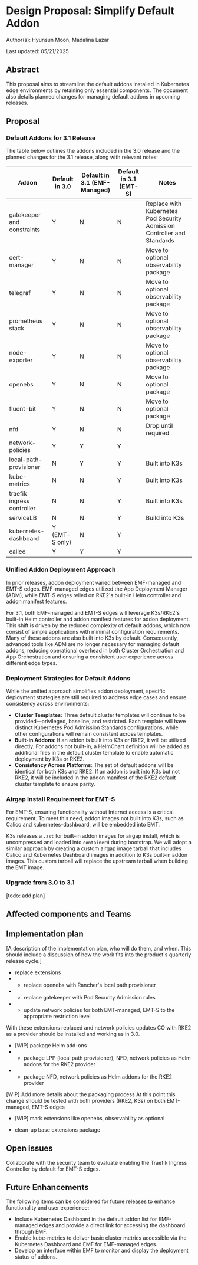 # Design Proposal: Simplify Default Addon

Author(s): Hyunsun Moon, Madalina Lazar

Last updated: 05/21/2025

## Abstract

This proposal aims to streamline the default addons installed in Kubernetes edge environments by retaining only essential components. The document also details planned changes for managing default addons in upcoming releases.

## Proposal

### Default Addons for 3.1 Release
The table below outlines the addons included in the 3.0 release and the planned changes for the 3.1 release, along with relevant notes:

| Addon                      | Default in 3.0 | Default in 3.1 (EMF-Managed) | Default in 3.1 (EMT-S) | Notes                                                                   |
| -------------------------- | -------------- | ---------------------------- | ---------------------- | ----------------------------------------------------------------------- |
| gatekeeper and constraints | Y              | N                            | N                      | Replace with Kubernetes Pod Security Admission Controller and Standards |
| cert-manager               | Y              | N                            | N                      | Move to optional observability package                                  |
| telegraf                   | Y              | N                            | N                      | Move to optional observability package                                  |
| prometheus stack           | Y              | N                            | N                      | Move to optional observability package                                  |
| node-exporter              | Y              | N                            | N                      | Move to optional observability package                                  |
| openebs                    | Y              | N                            | N                      | Move to optional package                                                |
| fluent-bit                 | Y              | N                            | N                      | Move to optional package                                                |
| nfd                        | Y              | N                            | N                      | Drop until required                                                     |
| network-policies           | Y              | Y                            | Y                      |                                                                         |
| local-path-provisioner     | N              | Y                            | Y                      | Built into K3s                                                          |
| kube-metrics               | N              | N                            | Y                      | Built into K3s                                                          |
| traefik ingress controller | N              | N                            | Y                      | Built into K3s                                                          |
| serviceLB                  | N              | N                            | Y                      | Build into K3s                                                          |
| kubernetes-dashboard       | Y (EMT-S only) | N                            | Y                      |                                                                         |
| calico                     | Y              | Y                            | Y                      |                                                                         |

### Unified Addon Deployment Approach

In prior releases, addon deployment varied between EMF-managed and EMT-S edges. EMF-managed edges utilized the App Deployment Manager (ADM), while EMT-S edges relied on RKE2's built-in Helm controller and addon manifest features.

For 3.1, both EMF-managed and EMT-S edges will leverage K3s/RKE2's built-in Helm controller and addon manifest features for addon deployment. This shift is driven by the reduced complexity of default addons, which now consist of simple applications with minimal configuration requirements. Many of these addons are also built into K3s by default. Consequently, advanced tools like ADM are no longer necessary for managing default addons, reducing operational overhead in both Cluster Orchestration and App Orchestration and ensuring a consistent user experience across different edge types.

### Deployment Strategies for Default Addons

While the unified approach simplifies addon deployment, specific deployment strategies are still required to address edge cases and ensure consistency across environments:

- **Cluster Templates**: Three default cluster templates will continue to be provided—privileged, baseline, and restricted. Each template will have distinct Kubernetes Pod Admission Standards configurations, while other configurations will remain consistent across templates.
- **Built-in Addons**: If an addon is built into K3s or RKE2, it will be utilized directly. For addons not built-in, a HelmChart definition will be added as additional files in the default cluster template to enable automatic deployment by K3s or RKE2.
- **Consistency Across Platforms**: The set of default addons will be identical for both K3s and RKE2. If an addon is built into K3s but not RKE2, it will be included in the addon manifest of the RKE2 default cluster template to ensure parity.

### Airgap Install Requirement for EMT-S

For EMT-S, ensuring functionality without Internet access is a critical requirement. To meet this need, addon images not built into K3s, such as Calico and kubernetes-dashboard, will be embedded into EMT.

K3s releases a `.zst` for built-in addon images for airgap install, which is uncompressed and loaded into `containerd` during bootstrap. We will adopt a similar approach by creating a custom airgap image tarball that includes Calico and Kubernetes Dashboard images in addition to K3s built-in addon images. This custom tarball will replace the upstream tarball when building the EMT image.

### Upgrade from 3.0 to 3.1

[todo: add plan]

## Affected components and Teams

## Implementation plan

[A description of the implementation plan, who will do them, and when.
This should include a discussion of how the work fits into the product's
quarterly release cycle.]

- replace extensions
- - replace openebs with Rancher's local path provisioner
- - replace gatekeeper with Pod Security Admission rules
- - update network policies for both EMT-managed, EMT-S to the appropriate restriction level

With these extensions replaced and network policies updates CO with RKE2 as a provider should be installed
and working as in 3.0.

- [WIP] package Helm add-ons 
- - package LPP (local path provisioner), NFD, network policies as Helm addons for the RKE2 provider
- - package NFD, network policies as Helm addons for the RKE2 provider

[WIP] Add more details about the packaging process
At this point this change should be tested with both providers (RKE2, K3s) on both EMT-managed, EMT-S edges

- [WIP] mark extensions like openebs, observability as optional

- clean-up base extensions package

## Open issues

Collaborate with the security team to evaluate enabling the Traefik Ingress Controller by default for EMT-S edges.

## Future Enhancements

The following items can be considered for future releases to enhance functionality and user experience:

- Include Kubernetes Dashboard in the default addon list for EMF-managed edges and provide a direct link for accessing the dashboard through EMF.
- Enable kube-metrics to deliver basic cluster metrics accessible via the Kubernetes Dashboard and EMF for EMF-managed edges.
- Develop an interface within EMF to monitor and display the deployment status of addons.

